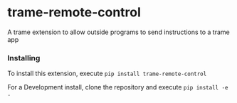 # trame-remote-control
A trame extension to allow outside programs to send instructions to a trame app



### Installing
To install this extension, execute `pip install trame-remote-control`

For a Development install, clone the repository and execute `pip install -e .`
